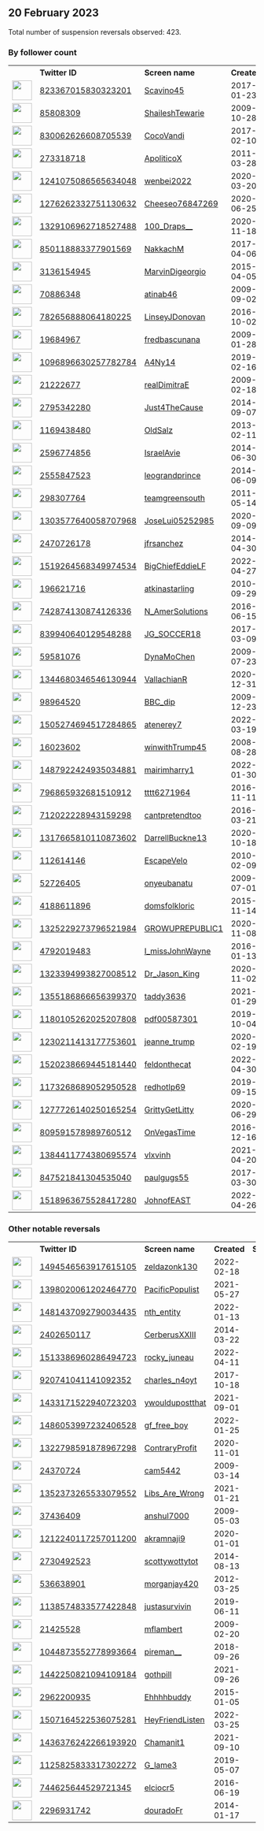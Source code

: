 
## 20 February 2023
Total number of suspension reversals observed: 423.

### By follower count
<table><tr><th></th><th align="left">Twitter ID</th><th align="left">Screen name</th>
<th align="left">Created</th><th align="left">Status</th><th align="left">Suspended</th><th align="left">Followers</th>
<tr><td><a href="https://pbs.twimg.com/profile_images/1180025841499148289/nXj4vRBe_normal.jpg"><img src="https://pbs.twimg.com/profile_images/1180025841499148289/nXj4vRBe_normal.jpg" width="40px" height="40px" align="center"/></a></td><td><a href="https://twitter.com/intent/user?user_id=823367015830323201">823367015830323201</a></td><td><a href="https://twitter.com/Scavino45">Scavino45</a></td><td>2017-01-23</td><td align="center"></td><td>2022-10-29</td><td>780999</td></tr>
<tr><td><a href="https://pbs.twimg.com/profile_images/1104773626899816449/x_d36wpa_normal.jpg"><img src="https://pbs.twimg.com/profile_images/1104773626899816449/x_d36wpa_normal.jpg" width="40px" height="40px" align="center"/></a></td><td><a href="https://twitter.com/intent/user?user_id=85808309">85808309</a></td><td><a href="https://twitter.com/ShaileshTewarie">ShaileshTewarie</a></td><td>2009-10-28</td><td align="center"></td><td></td><td>58306</td></tr>
<tr><td><a href="https://pbs.twimg.com/profile_images/1517536381249024000/3z_bBfJ6_normal.jpg"><img src="https://pbs.twimg.com/profile_images/1517536381249024000/3z_bBfJ6_normal.jpg" width="40px" height="40px" align="center"/></a></td><td><a href="https://twitter.com/intent/user?user_id=830062626608705539">830062626608705539</a></td><td><a href="https://twitter.com/CocoVandi">CocoVandi</a></td><td>2017-02-10</td><td align="center"></td><td>2022-12-29</td><td>46401</td></tr>
<tr><td><a href="https://pbs.twimg.com/profile_images/1647584030471122945/9fRhUXCC_normal.jpg"><img src="https://pbs.twimg.com/profile_images/1647584030471122945/9fRhUXCC_normal.jpg" width="40px" height="40px" align="center"/></a></td><td><a href="https://twitter.com/intent/user?user_id=273318718">273318718</a></td><td><a href="https://twitter.com/ApoliticoX">ApoliticoX</a></td><td>2011-03-28</td><td align="center"></td><td>2023-02-15</td><td>33193</td></tr>
<tr><td><a href="https://pbs.twimg.com/profile_images/1363168233734295552/bgmGknvk_normal.jpg"><img src="https://pbs.twimg.com/profile_images/1363168233734295552/bgmGknvk_normal.jpg" width="40px" height="40px" align="center"/></a></td><td><a href="https://twitter.com/intent/user?user_id=1241075086565634048">1241075086565634048</a></td><td><a href="https://twitter.com/wenbei2022">wenbei2022</a></td><td>2020-03-20</td><td align="center"></td><td>2023-01-19</td><td>24894</td></tr>
<tr><td><a href="https://pbs.twimg.com/profile_images/1648762921428606984/qgMOE-lT_normal.jpg"><img src="https://pbs.twimg.com/profile_images/1648762921428606984/qgMOE-lT_normal.jpg" width="40px" height="40px" align="center"/></a></td><td><a href="https://twitter.com/intent/user?user_id=1276262332751130632">1276262332751130632</a></td><td><a href="https://twitter.com/Cheeseo76847269">Cheeseo76847269</a></td><td>2020-06-25</td><td align="center"></td><td>2022-03-20</td><td>18493</td></tr>
<tr><td><a href="https://pbs.twimg.com/profile_images/1646603561986412550/f8fg87Wu_normal.jpg"><img src="https://pbs.twimg.com/profile_images/1646603561986412550/f8fg87Wu_normal.jpg" width="40px" height="40px" align="center"/></a></td><td><a href="https://twitter.com/intent/user?user_id=1329106962718527488">1329106962718527488</a></td><td><a href="https://twitter.com/100_Draps__">100_Draps__</a></td><td>2020-11-18</td><td align="center"></td><td>2022-09-28</td><td>15832</td></tr>
<tr><td><a href="https://pbs.twimg.com/profile_images/1637804206630264833/1sldzUDe_normal.jpg"><img src="https://pbs.twimg.com/profile_images/1637804206630264833/1sldzUDe_normal.jpg" width="40px" height="40px" align="center"/></a></td><td><a href="https://twitter.com/intent/user?user_id=850118883377901569">850118883377901569</a></td><td><a href="https://twitter.com/NakkachM">NakkachM</a></td><td>2017-04-06</td><td align="center"></td><td>2022-09-21</td><td>14523</td></tr>
<tr><td><a href="https://pbs.twimg.com/profile_images/1351518669399068672/LdAE-x7z_normal.jpg"><img src="https://pbs.twimg.com/profile_images/1351518669399068672/LdAE-x7z_normal.jpg" width="40px" height="40px" align="center"/></a></td><td><a href="https://twitter.com/intent/user?user_id=3136154945">3136154945</a></td><td><a href="https://twitter.com/MarvinDigeorgio">MarvinDigeorgio</a></td><td>2015-04-05</td><td align="center"></td><td>2022-06-05</td><td>13174</td></tr>
<tr><td><a href="https://pbs.twimg.com/profile_images/1034828997975310336/FVYPkJub_normal.jpg"><img src="https://pbs.twimg.com/profile_images/1034828997975310336/FVYPkJub_normal.jpg" width="40px" height="40px" align="center"/></a></td><td><a href="https://twitter.com/intent/user?user_id=70886348">70886348</a></td><td><a href="https://twitter.com/atinab46">atinab46</a></td><td>2009-09-02</td><td align="center"></td><td></td><td>12840</td></tr>
<tr><td><a href="https://pbs.twimg.com/profile_images/1628087163903520789/OU5h9Y4x_normal.jpg"><img src="https://pbs.twimg.com/profile_images/1628087163903520789/OU5h9Y4x_normal.jpg" width="40px" height="40px" align="center"/></a></td><td><a href="https://twitter.com/intent/user?user_id=782656888064180225">782656888064180225</a></td><td><a href="https://twitter.com/LinseyJDonovan">LinseyJDonovan</a></td><td>2016-10-02</td><td align="center"></td><td>2022-11-29</td><td>12395</td></tr>
<tr><td><a href="https://pbs.twimg.com/profile_images/1633639955493691392/8o5nxP6o_normal.jpg"><img src="https://pbs.twimg.com/profile_images/1633639955493691392/8o5nxP6o_normal.jpg" width="40px" height="40px" align="center"/></a></td><td><a href="https://twitter.com/intent/user?user_id=19684967">19684967</a></td><td><a href="https://twitter.com/fredbascunana">fredbascunana</a></td><td>2009-01-28</td><td align="center"></td><td>2022-05-13</td><td>11475</td></tr>
<tr><td><a href="https://pbs.twimg.com/profile_images/1096896802513657856/uYlk9_xc_normal.png"><img src="https://pbs.twimg.com/profile_images/1096896802513657856/uYlk9_xc_normal.png" width="40px" height="40px" align="center"/></a></td><td><a href="https://twitter.com/intent/user?user_id=1096896630257782784">1096896630257782784</a></td><td><a href="https://twitter.com/A4Ny14">A4Ny14</a></td><td>2019-02-16</td><td align="center">🔒</td><td>2023-02-05</td><td>10929</td></tr>
<tr><td><a href="https://pbs.twimg.com/profile_images/1493390032530546690/NKXNcZS9_normal.jpg"><img src="https://pbs.twimg.com/profile_images/1493390032530546690/NKXNcZS9_normal.jpg" width="40px" height="40px" align="center"/></a></td><td><a href="https://twitter.com/intent/user?user_id=21222677">21222677</a></td><td><a href="https://twitter.com/realDimitraE">realDimitraE</a></td><td>2009-02-18</td><td align="center"></td><td>2022-12-13</td><td>9963</td></tr>
<tr><td><a href="https://pbs.twimg.com/profile_images/1424108822868725764/XfON2NId_normal.jpg"><img src="https://pbs.twimg.com/profile_images/1424108822868725764/XfON2NId_normal.jpg" width="40px" height="40px" align="center"/></a></td><td><a href="https://twitter.com/intent/user?user_id=2795342280">2795342280</a></td><td><a href="https://twitter.com/Just4TheCause">Just4TheCause</a></td><td>2014-09-07</td><td align="center"></td><td>2022-02-26</td><td>9285</td></tr>
<tr><td><a href="https://pbs.twimg.com/profile_images/1213851834726649856/22ReYJtQ_normal.jpg"><img src="https://pbs.twimg.com/profile_images/1213851834726649856/22ReYJtQ_normal.jpg" width="40px" height="40px" align="center"/></a></td><td><a href="https://twitter.com/intent/user?user_id=1169438480">1169438480</a></td><td><a href="https://twitter.com/OldSalz">OldSalz</a></td><td>2013-02-11</td><td align="center"></td><td>2022-07-16</td><td>8483</td></tr>
<tr><td><a href="https://pbs.twimg.com/profile_images/1583441271590379523/1032BZ5D_normal.jpg"><img src="https://pbs.twimg.com/profile_images/1583441271590379523/1032BZ5D_normal.jpg" width="40px" height="40px" align="center"/></a></td><td><a href="https://twitter.com/intent/user?user_id=2596774856">2596774856</a></td><td><a href="https://twitter.com/IsraelAvie">IsraelAvie</a></td><td>2014-06-30</td><td align="center"></td><td>2022-10-26</td><td>7301</td></tr>
<tr><td><a href="https://pbs.twimg.com/profile_images/1632099545671712773/DgERqq0v_normal.jpg"><img src="https://pbs.twimg.com/profile_images/1632099545671712773/DgERqq0v_normal.jpg" width="40px" height="40px" align="center"/></a></td><td><a href="https://twitter.com/intent/user?user_id=2555847523">2555847523</a></td><td><a href="https://twitter.com/leograndprince">leograndprince</a></td><td>2014-06-09</td><td align="center"></td><td>2022-10-11</td><td>6828</td></tr>
<tr><td><a href="https://pbs.twimg.com/profile_images/1653149549970567169/J1lZInoh_normal.jpg"><img src="https://pbs.twimg.com/profile_images/1653149549970567169/J1lZInoh_normal.jpg" width="40px" height="40px" align="center"/></a></td><td><a href="https://twitter.com/intent/user?user_id=298307764">298307764</a></td><td><a href="https://twitter.com/teamgreensouth">teamgreensouth</a></td><td>2011-05-14</td><td align="center"></td><td>2022-08-26</td><td>6705</td></tr>
<tr><td><a href="https://pbs.twimg.com/profile_images/1303577830488526848/HdiuExQZ_normal.jpg"><img src="https://pbs.twimg.com/profile_images/1303577830488526848/HdiuExQZ_normal.jpg" width="40px" height="40px" align="center"/></a></td><td><a href="https://twitter.com/intent/user?user_id=1303577640058707968">1303577640058707968</a></td><td><a href="https://twitter.com/JoseLui05252985">JoseLui05252985</a></td><td>2020-09-09</td><td align="center"></td><td>2022-08-20</td><td>6421</td></tr>
<tr><td><a href="https://pbs.twimg.com/profile_images/1316788896550866945/Lyx_xLqy_normal.jpg"><img src="https://pbs.twimg.com/profile_images/1316788896550866945/Lyx_xLqy_normal.jpg" width="40px" height="40px" align="center"/></a></td><td><a href="https://twitter.com/intent/user?user_id=2470726178">2470726178</a></td><td><a href="https://twitter.com/jfrsanchez">jfrsanchez</a></td><td>2014-04-30</td><td align="center"></td><td></td><td>6401</td></tr>
<tr><td><a href="https://pbs.twimg.com/profile_images/1631117919177302016/k1-MtY6__normal.jpg"><img src="https://pbs.twimg.com/profile_images/1631117919177302016/k1-MtY6__normal.jpg" width="40px" height="40px" align="center"/></a></td><td><a href="https://twitter.com/intent/user?user_id=1519264568349974534">1519264568349974534</a></td><td><a href="https://twitter.com/BigChiefEddieLF">BigChiefEddieLF</a></td><td>2022-04-27</td><td align="center"></td><td>2022-11-02</td><td>6003</td></tr>
<tr><td><a href="https://pbs.twimg.com/profile_images/1397002770255908865/cP0e8F7B_normal.jpg"><img src="https://pbs.twimg.com/profile_images/1397002770255908865/cP0e8F7B_normal.jpg" width="40px" height="40px" align="center"/></a></td><td><a href="https://twitter.com/intent/user?user_id=196621716">196621716</a></td><td><a href="https://twitter.com/atkinastarling">atkinastarling</a></td><td>2010-09-29</td><td align="center"></td><td>2022-07-16</td><td>5700</td></tr>
<tr><td><a href="https://pbs.twimg.com/profile_images/862391480400453632/trvSOZPx_normal.jpg"><img src="https://pbs.twimg.com/profile_images/862391480400453632/trvSOZPx_normal.jpg" width="40px" height="40px" align="center"/></a></td><td><a href="https://twitter.com/intent/user?user_id=742874130874126336">742874130874126336</a></td><td><a href="https://twitter.com/N_AmerSolutions">N_AmerSolutions</a></td><td>2016-06-15</td><td align="center"></td><td></td><td>5611</td></tr>
<tr><td><a href="https://pbs.twimg.com/profile_images/1095740222485250049/9Pu-edmX_normal.jpg"><img src="https://pbs.twimg.com/profile_images/1095740222485250049/9Pu-edmX_normal.jpg" width="40px" height="40px" align="center"/></a></td><td><a href="https://twitter.com/intent/user?user_id=839940640129548288">839940640129548288</a></td><td><a href="https://twitter.com/JG_SOCCER18">JG_SOCCER18</a></td><td>2017-03-09</td><td align="center"></td><td></td><td>5562</td></tr>
<tr><td><a href="https://pbs.twimg.com/profile_images/1649647542173310976/1v9HMIIu_normal.jpg"><img src="https://pbs.twimg.com/profile_images/1649647542173310976/1v9HMIIu_normal.jpg" width="40px" height="40px" align="center"/></a></td><td><a href="https://twitter.com/intent/user?user_id=59581076">59581076</a></td><td><a href="https://twitter.com/DynaMoChen">DynaMoChen</a></td><td>2009-07-23</td><td align="center"></td><td></td><td>5527</td></tr>
<tr><td><a href="https://pbs.twimg.com/profile_images/1486845445649440779/zQGONAj__normal.jpg"><img src="https://pbs.twimg.com/profile_images/1486845445649440779/zQGONAj__normal.jpg" width="40px" height="40px" align="center"/></a></td><td><a href="https://twitter.com/intent/user?user_id=1344680346546130944">1344680346546130944</a></td><td><a href="https://twitter.com/VallachianR">VallachianR</a></td><td>2020-12-31</td><td align="center"></td><td>2022-03-11</td><td>5403</td></tr>
<tr><td><a href="https://pbs.twimg.com/profile_images/1627805118455324672/yLBY-MMj_normal.jpg"><img src="https://pbs.twimg.com/profile_images/1627805118455324672/yLBY-MMj_normal.jpg" width="40px" height="40px" align="center"/></a></td><td><a href="https://twitter.com/intent/user?user_id=98964520">98964520</a></td><td><a href="https://twitter.com/BBC_dip">BBC_dip</a></td><td>2009-12-23</td><td align="center"></td><td></td><td>5261</td></tr>
<tr><td><a href="https://pbs.twimg.com/profile_images/1505275039406510081/K3IPzPit_normal.jpg"><img src="https://pbs.twimg.com/profile_images/1505275039406510081/K3IPzPit_normal.jpg" width="40px" height="40px" align="center"/></a></td><td><a href="https://twitter.com/intent/user?user_id=1505274694517284865">1505274694517284865</a></td><td><a href="https://twitter.com/atenerey7">atenerey7</a></td><td>2022-03-19</td><td align="center"></td><td>2022-12-09</td><td>5127</td></tr>
<tr><td><a href="https://pbs.twimg.com/profile_images/1383489655375470592/G7SuBdl6_normal.jpg"><img src="https://pbs.twimg.com/profile_images/1383489655375470592/G7SuBdl6_normal.jpg" width="40px" height="40px" align="center"/></a></td><td><a href="https://twitter.com/intent/user?user_id=16023602">16023602</a></td><td><a href="https://twitter.com/winwithTrump45">winwithTrump45</a></td><td>2008-08-28</td><td align="center"></td><td></td><td>5080</td></tr>
<tr><td><a href="https://pbs.twimg.com/profile_images/1643218314401832960/GWp9c-rU_normal.jpg"><img src="https://pbs.twimg.com/profile_images/1643218314401832960/GWp9c-rU_normal.jpg" width="40px" height="40px" align="center"/></a></td><td><a href="https://twitter.com/intent/user?user_id=1487922424935034881">1487922424935034881</a></td><td><a href="https://twitter.com/mairimharry1">mairimharry1</a></td><td>2022-01-30</td><td align="center"></td><td>2023-02-14</td><td>4944</td></tr>
<tr><td><a href="https://pbs.twimg.com/profile_images/1159145494423191554/tKQEhHzk_normal.jpg"><img src="https://pbs.twimg.com/profile_images/1159145494423191554/tKQEhHzk_normal.jpg" width="40px" height="40px" align="center"/></a></td><td><a href="https://twitter.com/intent/user?user_id=796865932681510912">796865932681510912</a></td><td><a href="https://twitter.com/tttt6271964">tttt6271964</a></td><td>2016-11-11</td><td align="center"></td><td></td><td>4779</td></tr>
<tr><td><a href="https://pbs.twimg.com/profile_images/1504833887649808405/QoHOT7_I_normal.jpg"><img src="https://pbs.twimg.com/profile_images/1504833887649808405/QoHOT7_I_normal.jpg" width="40px" height="40px" align="center"/></a></td><td><a href="https://twitter.com/intent/user?user_id=712022228943159298">712022228943159298</a></td><td><a href="https://twitter.com/cantpretendtoo">cantpretendtoo</a></td><td>2016-03-21</td><td align="center"></td><td>2022-07-05</td><td>4443</td></tr>
<tr><td><a href="https://pbs.twimg.com/profile_images/1322057200760725504/H5opD9qd_normal.jpg"><img src="https://pbs.twimg.com/profile_images/1322057200760725504/H5opD9qd_normal.jpg" width="40px" height="40px" align="center"/></a></td><td><a href="https://twitter.com/intent/user?user_id=1317665810110873602">1317665810110873602</a></td><td><a href="https://twitter.com/DarrellBuckne13">DarrellBuckne13</a></td><td>2020-10-18</td><td align="center"></td><td>2022-05-08</td><td>4183</td></tr>
<tr><td><a href="https://pbs.twimg.com/profile_images/815781514088615936/k2ni1Bph_normal.jpg"><img src="https://pbs.twimg.com/profile_images/815781514088615936/k2ni1Bph_normal.jpg" width="40px" height="40px" align="center"/></a></td><td><a href="https://twitter.com/intent/user?user_id=112614146">112614146</a></td><td><a href="https://twitter.com/EscapeVelo">EscapeVelo</a></td><td>2010-02-09</td><td align="center">🚫</td><td></td><td>4164</td></tr>
<tr><td><a href="https://pbs.twimg.com/profile_images/1643742342459842560/zx1oXDaV_normal.jpg"><img src="https://pbs.twimg.com/profile_images/1643742342459842560/zx1oXDaV_normal.jpg" width="40px" height="40px" align="center"/></a></td><td><a href="https://twitter.com/intent/user?user_id=52726405">52726405</a></td><td><a href="https://twitter.com/onyeubanatu">onyeubanatu</a></td><td>2009-07-01</td><td align="center"></td><td>2023-02-10</td><td>4101</td></tr>
<tr><td><a href="https://pbs.twimg.com/profile_images/1022773276312051712/_zOjvcD6_normal.jpg"><img src="https://pbs.twimg.com/profile_images/1022773276312051712/_zOjvcD6_normal.jpg" width="40px" height="40px" align="center"/></a></td><td><a href="https://twitter.com/intent/user?user_id=4188611896">4188611896</a></td><td><a href="https://twitter.com/domsfolkloric">domsfolkloric</a></td><td>2015-11-14</td><td align="center"></td><td></td><td>4098</td></tr>
<tr><td><a href="https://pbs.twimg.com/profile_images/1447713959843401739/lbY-YMFI_normal.jpg"><img src="https://pbs.twimg.com/profile_images/1447713959843401739/lbY-YMFI_normal.jpg" width="40px" height="40px" align="center"/></a></td><td><a href="https://twitter.com/intent/user?user_id=1325229273796521984">1325229273796521984</a></td><td><a href="https://twitter.com/GROWUPREPUBLIC1">GROWUPREPUBLIC1</a></td><td>2020-11-08</td><td align="center"></td><td>2022-10-31</td><td>4072</td></tr>
<tr><td><a href="https://pbs.twimg.com/profile_images/1642297005123747841/flVDjvlu_normal.jpg"><img src="https://pbs.twimg.com/profile_images/1642297005123747841/flVDjvlu_normal.jpg" width="40px" height="40px" align="center"/></a></td><td><a href="https://twitter.com/intent/user?user_id=4792019483">4792019483</a></td><td><a href="https://twitter.com/I_missJohnWayne">I_missJohnWayne</a></td><td>2016-01-13</td><td align="center"></td><td></td><td>3862</td></tr>
<tr><td><a href="https://pbs.twimg.com/profile_images/1323402158239326208/4gVfpgKI_normal.jpg"><img src="https://pbs.twimg.com/profile_images/1323402158239326208/4gVfpgKI_normal.jpg" width="40px" height="40px" align="center"/></a></td><td><a href="https://twitter.com/intent/user?user_id=1323394993827008512">1323394993827008512</a></td><td><a href="https://twitter.com/Dr_Jason_King">Dr_Jason_King</a></td><td>2020-11-02</td><td align="center"></td><td></td><td>3801</td></tr>
<tr><td><a href="https://pbs.twimg.com/profile_images/1461851322651611137/b-33yR-Q_normal.jpg"><img src="https://pbs.twimg.com/profile_images/1461851322651611137/b-33yR-Q_normal.jpg" width="40px" height="40px" align="center"/></a></td><td><a href="https://twitter.com/intent/user?user_id=1355186866656399370">1355186866656399370</a></td><td><a href="https://twitter.com/taddy3636">taddy3636</a></td><td>2021-01-29</td><td align="center"></td><td>2023-01-14</td><td>3673</td></tr>
<tr><td><a href="https://pbs.twimg.com/profile_images/1480227584130486272/ARVi2Zaa_normal.jpg"><img src="https://pbs.twimg.com/profile_images/1480227584130486272/ARVi2Zaa_normal.jpg" width="40px" height="40px" align="center"/></a></td><td><a href="https://twitter.com/intent/user?user_id=1180105262025207808">1180105262025207808</a></td><td><a href="https://twitter.com/pdf00587301">pdf00587301</a></td><td>2019-10-04</td><td align="center"></td><td>2022-05-01</td><td>3562</td></tr>
<tr><td><a href="https://pbs.twimg.com/profile_images/1230213110629269507/DsVKeXKp_normal.jpg"><img src="https://pbs.twimg.com/profile_images/1230213110629269507/DsVKeXKp_normal.jpg" width="40px" height="40px" align="center"/></a></td><td><a href="https://twitter.com/intent/user?user_id=1230211413177753601">1230211413177753601</a></td><td><a href="https://twitter.com/jeanne_trump">jeanne_trump</a></td><td>2020-02-19</td><td align="center"></td><td>2022-07-03</td><td>3490</td></tr>
<tr><td><a href="https://pbs.twimg.com/profile_images/1541449860263673857/1Wxg6Re5_normal.jpg"><img src="https://pbs.twimg.com/profile_images/1541449860263673857/1Wxg6Re5_normal.jpg" width="40px" height="40px" align="center"/></a></td><td><a href="https://twitter.com/intent/user?user_id=1520238669445181440">1520238669445181440</a></td><td><a href="https://twitter.com/feldonthecat">feldonthecat</a></td><td>2022-04-30</td><td align="center"></td><td>2022-07-31</td><td>3364</td></tr>
<tr><td><a href="https://pbs.twimg.com/profile_images/1623675711222345730/oPZVklyG_normal.jpg"><img src="https://pbs.twimg.com/profile_images/1623675711222345730/oPZVklyG_normal.jpg" width="40px" height="40px" align="center"/></a></td><td><a href="https://twitter.com/intent/user?user_id=1173268689052950528">1173268689052950528</a></td><td><a href="https://twitter.com/redhotlp69">redhotlp69</a></td><td>2019-09-15</td><td align="center"></td><td>2022-08-20</td><td>3214</td></tr>
<tr><td><a href="https://pbs.twimg.com/profile_images/1497732528593121282/wYoKVWF1_normal.jpg"><img src="https://pbs.twimg.com/profile_images/1497732528593121282/wYoKVWF1_normal.jpg" width="40px" height="40px" align="center"/></a></td><td><a href="https://twitter.com/intent/user?user_id=1277726140250165254">1277726140250165254</a></td><td><a href="https://twitter.com/GrittyGetLitty">GrittyGetLitty</a></td><td>2020-06-29</td><td align="center"></td><td>2022-05-11</td><td>2914</td></tr>
<tr><td><a href="https://pbs.twimg.com/profile_images/876632900367638528/tv-zotSA_normal.jpg"><img src="https://pbs.twimg.com/profile_images/876632900367638528/tv-zotSA_normal.jpg" width="40px" height="40px" align="center"/></a></td><td><a href="https://twitter.com/intent/user?user_id=809591578989760512">809591578989760512</a></td><td><a href="https://twitter.com/OnVegasTime">OnVegasTime</a></td><td>2016-12-16</td><td align="center"></td><td>2022-10-19</td><td>2686</td></tr>
<tr><td><a href="https://pbs.twimg.com/profile_images/1628621809989066753/7gC2Y8kQ_normal.jpg"><img src="https://pbs.twimg.com/profile_images/1628621809989066753/7gC2Y8kQ_normal.jpg" width="40px" height="40px" align="center"/></a></td><td><a href="https://twitter.com/intent/user?user_id=1384411774380695574">1384411774380695574</a></td><td><a href="https://twitter.com/vlxvinh">vlxvinh</a></td><td>2021-04-20</td><td align="center"></td><td>2023-01-29</td><td>2675</td></tr>
<tr><td><a href="https://pbs.twimg.com/profile_images/1437101314945728519/oEdGKova_normal.jpg"><img src="https://pbs.twimg.com/profile_images/1437101314945728519/oEdGKova_normal.jpg" width="40px" height="40px" align="center"/></a></td><td><a href="https://twitter.com/intent/user?user_id=847521841304535040">847521841304535040</a></td><td><a href="https://twitter.com/paulgugs55">paulgugs55</a></td><td>2017-03-30</td><td align="center"></td><td>2022-08-19</td><td>2495</td></tr>
<tr><td><a href="https://pbs.twimg.com/profile_images/1518963947700903938/-NxaV6yh_normal.jpg"><img src="https://pbs.twimg.com/profile_images/1518963947700903938/-NxaV6yh_normal.jpg" width="40px" height="40px" align="center"/></a></td><td><a href="https://twitter.com/intent/user?user_id=1518963675528417280">1518963675528417280</a></td><td><a href="https://twitter.com/JohnofEAST">JohnofEAST</a></td><td>2022-04-26</td><td align="center"></td><td>2022-08-21</td><td>2491</td></tr>
</table>

### Other notable reversals
<table><tr><th></th><th align="left">Twitter ID</th><th align="left">Screen name</th>
<th align="left">Created</th><th align="left">Status</th><th align="left">Suspended</th><th align="left">Followers</th>
<tr><td><a href="https://pbs.twimg.com/profile_images/1554653018641006592/TNCQNlFt_normal.jpg"><img src="https://pbs.twimg.com/profile_images/1554653018641006592/TNCQNlFt_normal.jpg" width="40px" height="40px" align="center"/></a></td><td><a href="https://twitter.com/intent/user?user_id=1494546563917615105">1494546563917615105</a></td><td><a href="https://twitter.com/zeldazonk130">zeldazonk130</a></td><td>2022-02-18</td><td align="center"></td><td>2022-09-06</td><td>858</td></tr>
<tr><td><a href="https://pbs.twimg.com/profile_images/1529339858350747648/sdCKGvrI_normal.jpg"><img src="https://pbs.twimg.com/profile_images/1529339858350747648/sdCKGvrI_normal.jpg" width="40px" height="40px" align="center"/></a></td><td><a href="https://twitter.com/intent/user?user_id=1398020061202464770">1398020061202464770</a></td><td><a href="https://twitter.com/PacificPopulist">PacificPopulist</a></td><td>2021-05-27</td><td align="center">🔒👋</td><td>2022-09-22</td><td>755</td></tr>
<tr><td><a href="https://pbs.twimg.com/profile_images/1515173146244100104/wUvBh5tK_normal.jpg"><img src="https://pbs.twimg.com/profile_images/1515173146244100104/wUvBh5tK_normal.jpg" width="40px" height="40px" align="center"/></a></td><td><a href="https://twitter.com/intent/user?user_id=1481437092790034435">1481437092790034435</a></td><td><a href="https://twitter.com/nth_entity">nth_entity</a></td><td>2022-01-13</td><td align="center"></td><td>2023-02-13</td><td>303</td></tr>
<tr><td><a href="https://pbs.twimg.com/profile_images/1506770407625564174/dKlAE3qX_normal.jpg"><img src="https://pbs.twimg.com/profile_images/1506770407625564174/dKlAE3qX_normal.jpg" width="40px" height="40px" align="center"/></a></td><td><a href="https://twitter.com/intent/user?user_id=2402650117">2402650117</a></td><td><a href="https://twitter.com/CerberusXXIII">CerberusXXIII</a></td><td>2014-03-22</td><td align="center"></td><td>2022-10-15</td><td>158</td></tr>
<tr><td><a href="https://pbs.twimg.com/profile_images/1642917552140718081/S0k4LmIH_normal.jpg"><img src="https://pbs.twimg.com/profile_images/1642917552140718081/S0k4LmIH_normal.jpg" width="40px" height="40px" align="center"/></a></td><td><a href="https://twitter.com/intent/user?user_id=1513386960286494723">1513386960286494723</a></td><td><a href="https://twitter.com/rocky_juneau">rocky_juneau</a></td><td>2022-04-11</td><td align="center"></td><td>2023-01-01</td><td>730</td></tr>
<tr><td><a href="https://pbs.twimg.com/profile_images/920744461096722432/0JT0RZ5c_normal.jpg"><img src="https://pbs.twimg.com/profile_images/920744461096722432/0JT0RZ5c_normal.jpg" width="40px" height="40px" align="center"/></a></td><td><a href="https://twitter.com/intent/user?user_id=920741041141092352">920741041141092352</a></td><td><a href="https://twitter.com/charles_n4oyt">charles_n4oyt</a></td><td>2017-10-18</td><td align="center"></td><td>2022-12-30</td><td>1023</td></tr>
<tr><td><a href="https://pbs.twimg.com/profile_images/1645246073995161603/YaR0fqu-_normal.jpg"><img src="https://pbs.twimg.com/profile_images/1645246073995161603/YaR0fqu-_normal.jpg" width="40px" height="40px" align="center"/></a></td><td><a href="https://twitter.com/intent/user?user_id=1433171522940723203">1433171522940723203</a></td><td><a href="https://twitter.com/ywouldupostthat">ywouldupostthat</a></td><td>2021-09-01</td><td align="center"></td><td>2022-07-19</td><td>470</td></tr>
<tr><td><a href="https://pbs.twimg.com/profile_images/1639414831022239744/UFeduLqH_normal.jpg"><img src="https://pbs.twimg.com/profile_images/1639414831022239744/UFeduLqH_normal.jpg" width="40px" height="40px" align="center"/></a></td><td><a href="https://twitter.com/intent/user?user_id=1486053997232406528">1486053997232406528</a></td><td><a href="https://twitter.com/gf_free_boy">gf_free_boy</a></td><td>2022-01-25</td><td align="center"></td><td>2022-10-30</td><td>589</td></tr>
<tr><td><a href="https://pbs.twimg.com/profile_images/1322798914353836032/5oWN6saZ_normal.jpg"><img src="https://pbs.twimg.com/profile_images/1322798914353836032/5oWN6saZ_normal.jpg" width="40px" height="40px" align="center"/></a></td><td><a href="https://twitter.com/intent/user?user_id=1322798591878967298">1322798591878967298</a></td><td><a href="https://twitter.com/ContraryProfit">ContraryProfit</a></td><td>2020-11-01</td><td align="center"></td><td>2022-12-28</td><td>77</td></tr>
<tr><td><a href="https://pbs.twimg.com/profile_images/1572976520385142785/1l_2KY55_normal.jpg"><img src="https://pbs.twimg.com/profile_images/1572976520385142785/1l_2KY55_normal.jpg" width="40px" height="40px" align="center"/></a></td><td><a href="https://twitter.com/intent/user?user_id=24370724">24370724</a></td><td><a href="https://twitter.com/cam5442">cam5442</a></td><td>2009-03-14</td><td align="center"></td><td>2022-11-24</td><td>758</td></tr>
<tr><td><a href="https://pbs.twimg.com/profile_images/1558982812316758017/oe34JjXR_normal.jpg"><img src="https://pbs.twimg.com/profile_images/1558982812316758017/oe34JjXR_normal.jpg" width="40px" height="40px" align="center"/></a></td><td><a href="https://twitter.com/intent/user?user_id=1352373265533079552">1352373265533079552</a></td><td><a href="https://twitter.com/Libs_Are_Wrong">Libs_Are_Wrong</a></td><td>2021-01-21</td><td align="center"></td><td>2023-02-15</td><td>2185</td></tr>
<tr><td><a href="https://pbs.twimg.com/profile_images/1631344776669982720/yWX4LfWc_normal.jpg"><img src="https://pbs.twimg.com/profile_images/1631344776669982720/yWX4LfWc_normal.jpg" width="40px" height="40px" align="center"/></a></td><td><a href="https://twitter.com/intent/user?user_id=37436409">37436409</a></td><td><a href="https://twitter.com/anshul7000">anshul7000</a></td><td>2009-05-03</td><td align="center"></td><td>2023-02-09</td><td>200</td></tr>
<tr><td><a href="https://pbs.twimg.com/profile_images/1226491498213998593/5xXAqxB2_normal.jpg"><img src="https://pbs.twimg.com/profile_images/1226491498213998593/5xXAqxB2_normal.jpg" width="40px" height="40px" align="center"/></a></td><td><a href="https://twitter.com/intent/user?user_id=1212240117257011200">1212240117257011200</a></td><td><a href="https://twitter.com/akramnaji9">akramnaji9</a></td><td>2020-01-01</td><td align="center"></td><td>2023-01-28</td><td>125</td></tr>
<tr><td><a href="https://pbs.twimg.com/profile_images/1627764592230428672/-Ch-XczS_normal.jpg"><img src="https://pbs.twimg.com/profile_images/1627764592230428672/-Ch-XczS_normal.jpg" width="40px" height="40px" align="center"/></a></td><td><a href="https://twitter.com/intent/user?user_id=2730492523">2730492523</a></td><td><a href="https://twitter.com/scottywottytot">scottywottytot</a></td><td>2014-08-13</td><td align="center"></td><td>2022-07-03</td><td>872</td></tr>
<tr><td><a href="https://pbs.twimg.com/profile_images/1486093474768338950/DT5lf1PU_normal.jpg"><img src="https://pbs.twimg.com/profile_images/1486093474768338950/DT5lf1PU_normal.jpg" width="40px" height="40px" align="center"/></a></td><td><a href="https://twitter.com/intent/user?user_id=536638901">536638901</a></td><td><a href="https://twitter.com/morganjay420">morganjay420</a></td><td>2012-03-25</td><td align="center"></td><td>2022-12-01</td><td>49</td></tr>
<tr><td><a href="https://pbs.twimg.com/profile_images/1450113078947766273/jYE5Adz9_normal.jpg"><img src="https://pbs.twimg.com/profile_images/1450113078947766273/jYE5Adz9_normal.jpg" width="40px" height="40px" align="center"/></a></td><td><a href="https://twitter.com/intent/user?user_id=1138574833577422848">1138574833577422848</a></td><td><a href="https://twitter.com/justasurvivin">justasurvivin</a></td><td>2019-06-11</td><td align="center"></td><td>2022-11-20</td><td>638</td></tr>
<tr><td><a href="https://pbs.twimg.com/profile_images/1587447666/me_with_fish_4_normal.jpg"><img src="https://pbs.twimg.com/profile_images/1587447666/me_with_fish_4_normal.jpg" width="40px" height="40px" align="center"/></a></td><td><a href="https://twitter.com/intent/user?user_id=21425528">21425528</a></td><td><a href="https://twitter.com/mflambert">mflambert</a></td><td>2009-02-20</td><td align="center"></td><td>2023-01-05</td><td>2036</td></tr>
<tr><td><a href="https://pbs.twimg.com/profile_images/1653040943170199553/O3a6R6Ji_normal.jpg"><img src="https://pbs.twimg.com/profile_images/1653040943170199553/O3a6R6Ji_normal.jpg" width="40px" height="40px" align="center"/></a></td><td><a href="https://twitter.com/intent/user?user_id=1044873552778993664">1044873552778993664</a></td><td><a href="https://twitter.com/pireman__">pireman__</a></td><td>2018-09-26</td><td align="center"></td><td>2023-01-18</td><td>1383</td></tr>
<tr><td><a href="https://pbs.twimg.com/profile_images/1652903314571374593/5i337znF_normal.jpg"><img src="https://pbs.twimg.com/profile_images/1652903314571374593/5i337znF_normal.jpg" width="40px" height="40px" align="center"/></a></td><td><a href="https://twitter.com/intent/user?user_id=1442250821094109184">1442250821094109184</a></td><td><a href="https://twitter.com/gothpill">gothpill</a></td><td>2021-09-26</td><td align="center"></td><td>2022-10-26</td><td>119</td></tr>
<tr><td><a href="https://pbs.twimg.com/profile_images/1521728174840762374/gTilTi2j_normal.jpg"><img src="https://pbs.twimg.com/profile_images/1521728174840762374/gTilTi2j_normal.jpg" width="40px" height="40px" align="center"/></a></td><td><a href="https://twitter.com/intent/user?user_id=2962200935">2962200935</a></td><td><a href="https://twitter.com/Ehhhhbuddy">Ehhhhbuddy</a></td><td>2015-01-05</td><td align="center"></td><td>2023-01-27</td><td>64</td></tr>
<tr><td><a href="https://pbs.twimg.com/profile_images/1507164810475044864/3t0hh_y9_normal.jpg"><img src="https://pbs.twimg.com/profile_images/1507164810475044864/3t0hh_y9_normal.jpg" width="40px" height="40px" align="center"/></a></td><td><a href="https://twitter.com/intent/user?user_id=1507164522536075281">1507164522536075281</a></td><td><a href="https://twitter.com/HeyFriendListen">HeyFriendListen</a></td><td>2022-03-25</td><td align="center"></td><td>2022-09-09</td><td>363</td></tr>
<tr><td><a href="https://pbs.twimg.com/profile_images/1627811732004503557/ciLfYxhT_normal.jpg"><img src="https://pbs.twimg.com/profile_images/1627811732004503557/ciLfYxhT_normal.jpg" width="40px" height="40px" align="center"/></a></td><td><a href="https://twitter.com/intent/user?user_id=1436376242266193920">1436376242266193920</a></td><td><a href="https://twitter.com/Chamanit1">Chamanit1</a></td><td>2021-09-10</td><td align="center"></td><td>2022-07-16</td><td>828</td></tr>
<tr><td><a href="https://pbs.twimg.com/profile_images/1125848030551445510/12KZ05TW_normal.png"><img src="https://pbs.twimg.com/profile_images/1125848030551445510/12KZ05TW_normal.png" width="40px" height="40px" align="center"/></a></td><td><a href="https://twitter.com/intent/user?user_id=1125825833317302272">1125825833317302272</a></td><td><a href="https://twitter.com/G_lame3">G_lame3</a></td><td>2019-05-07</td><td align="center"></td><td>2022-08-08</td><td>832</td></tr>
<tr><td><a href="https://pbs.twimg.com/profile_images/1430328502411202562/dPkMykVS_normal.jpg"><img src="https://pbs.twimg.com/profile_images/1430328502411202562/dPkMykVS_normal.jpg" width="40px" height="40px" align="center"/></a></td><td><a href="https://twitter.com/intent/user?user_id=744625644529721345">744625644529721345</a></td><td><a href="https://twitter.com/elciocr5">elciocr5</a></td><td>2016-06-19</td><td align="center"></td><td>2023-01-13</td><td>410</td></tr>
<tr><td><a href="https://pbs.twimg.com/profile_images/1520785361944948736/FODFcpOu_normal.jpg"><img src="https://pbs.twimg.com/profile_images/1520785361944948736/FODFcpOu_normal.jpg" width="40px" height="40px" align="center"/></a></td><td><a href="https://twitter.com/intent/user?user_id=2296931742">2296931742</a></td><td><a href="https://twitter.com/douradoFr">douradoFr</a></td><td>2014-01-17</td><td align="center"></td><td>2022-09-30</td><td>1692</td></tr>
</table>
